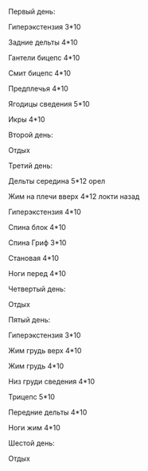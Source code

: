 Первый день:

Гиперэкстензия 3*10

Задние дельты 4*10

Гантели бицепс 4*10

Смит бицепс 4*10

Предплечья 4*10

Ягодицы сведения 5*10

Икры 4*10

  

Второй день:

Отдых

  

Третий день:

Дельты середина 5*12 орел

Жим на плечи вверх 4*12 локти назад

Гиперэкстензия 4*10

Спина блок 4*10

Спина Гриф 3*10

Становая 4*10

Ноги перед 4*10

  

Четвертый день:

Отдых

  

Пятый день:

Гиперэкстензия 3*10

Жим грудь верх 4*10

Жим грудь 4*10

Низ груди сведения 4*10

Трицепс 5*10

Передние дельты 4*10

Ноги жим 4*10

  

Шестой день:

Отдых